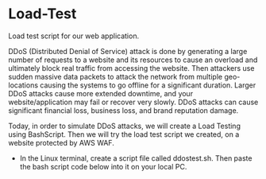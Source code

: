 # Load-Test
Load test script for our web application.

DDoS (Distributed Denial of Service) attack is done by generating a large number of requests to a website and its resources to cause an overload and ultimately block real traffic from accessing the website. Then attackers use sudden massive data packets to attack the network from multiple geo-locations causing the systems to go offline for a significant duration. Larger DDoS attacks cause more extended downtime, and your website/application may fail or recover very slowly. DDoS attacks can cause significant financial loss, business loss, and brand reputation damage.

Today, in order to simulate DDoS attacks, we will create a Load Testing using BashScript. Then we will try the load test script we created, on a website protected by AWS WAF.

- In the Linux terminal, create a script file called ddostest.sh. Then paste the bash script code below into it on your local PC.

